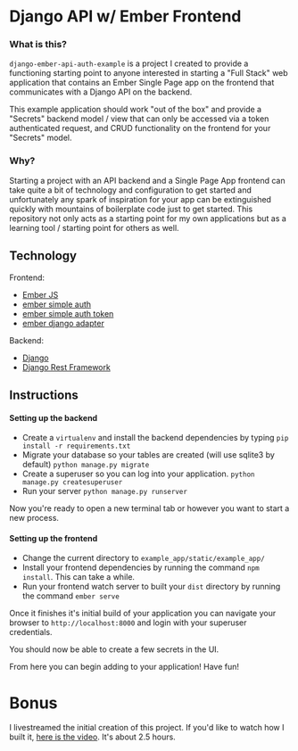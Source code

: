 # Django API w/ Ember Frontend

### What is this?

`django-ember-api-auth-example` is a project I created to provide a functioning starting point to anyone interested in starting a "Full Stack" web application that contains an Ember Single Page app on the frontend that communicates with a Django API on the backend.

This example application should work "out of the box" and provide a "Secrets" backend model / view that can only be accessed via a token authenticated request, and CRUD functionality on the frontend for your "Secrets" model.

### Why?

Starting a project with an API backend and a Single Page App frontend can take quite a bit of technology and configuration to get started and unfortunately any spark of inspiration for your app can be extinguished quickly with mountains of boilerplate code just to get started.  This repository not only acts as a starting point for my own applications but as a learning tool / starting point for others as well.  


## Technology

Frontend:

 - [Ember JS](http://emberjs.com/)
 - [ember simple auth](https://github.com/simplabs/ember-simple-auth)
 - [ember simple auth token](https://github.com/jpadilla/ember-simple-auth-token)
 - [ember django adapter](https://github.com/dustinfarris/ember-django-adapter)

Backend:
 - [Django](https://www.djangoproject.com/)
 - [Django Rest Framework](http://www.django-rest-framework.org/)
 
## Instructions

#### Setting up the backend

 - Create a `virtualenv` and install the backend dependencies by typing `pip install -r requirements.txt`
 - Migrate your database so your tables are created (will use sqlite3 by default) `python manage.py migrate`
 - Create a superuser so you can log into your application. `python manage.py createsuperuser`
 - Run your server `python manage.py runserver`

Now you're ready to open a new terminal tab or however you want to start a new process.

#### Setting up the frontend

 - Change the current directory to `example_app/static/example_app/`
 - Install your frontend dependencies by running the command `npm install`. This can take a while.
 - Run your frontend watch server to built your `dist` directory by running the command `ember serve`

Once it finishes it's initial build of your application you can navigate your browser to `http://localhost:8000` and login with your superuser credentials.

You should now be able to create a few secrets in the UI.

From here you can begin adding to your application! Have fun!

# Bonus

I livestreamed the initial creation of this project. If you'd like to watch how I built it, [here is the video](https://www.livecoding.tv/taddeimania/videos/Qqj0W-ember-authentication-w-django). It's about 2.5 hours.
